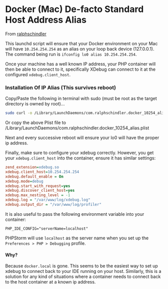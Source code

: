 # Docker (Mac) De-facto Standard Host Address Alias
From [ralphschindler](https://gist.github.com/ralphschindler/535dc5916ccbd06f53c1b0ee5a868c93)

This launchd script will ensure that your Docker environment on your Mac will have `10.254.254.254` as an alias on your loop back device (127.0.0.1).  The command being run is `ifconfig lo0 alias 10.254.254.254`.

Once your machine has a well known IP address, your PHP container will then be able to connect to it, specifically XDebug can connect to it at the configured `xdebug.client_host`.

### Installation Of IP Alias (This survives reboot)

Copy/Paste the following in terminal with sudo (must be root as the target directory is owned by root)...

```bash
sudo curl -o /Library/LaunchDaemons/com.ralphschindler.docker_10254_alias.plist https://gist.githubusercontent.com/ralphschindler/535dc5916ccbd06f53c1b0ee5a868c93/raw/com.ralphschindler.docker_10254_alias.plist
```

Or copy the above Plist file to /Library/LaunchDaemons/com.ralphschindler.docker_10254_alias.plist

Next and every successive reboot will ensure your lo0 will have the proper ip address.

Finally, make sure to configure your xdebug correctly. However, you get your `xdebug.client_host` into the container, ensure it has similar settings:

```ini
zend_extension=xdebug.so
xdebug.client_host=10.254.254.254
xdebug.default_enable = On
xdebug.mode=debug
xdebug.start_with_request=yes
xdebug.discover_client_host=yes
xdebug.max_nesting_level = -1
xdebug.log = "/var/www/log/xdebug.log"
xdebug.output_dir = "/var/www/log/profiler"
```

It is also useful to pass the following environment variable into your container:

`PHP_IDE_CONFIG="serverName=localhost"`

PHPStorm will use `localhost` as the server name when you set up the `Preferences > PHP > Debugging` profile.

#### Why?

Because `docker.local` is gone. This seems to be the easiest way to set up xdebug to connect back to your IDE running on your host.  Similarly, this is a solution for any kind of situations where a container needs to connect back to the host container at a known ip address.
